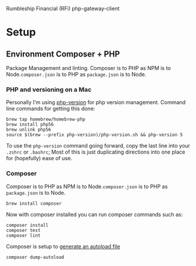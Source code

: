 Rumbleship Financial (RFi) php-gateway-client

# Setup
## Environment Composer + PHP
Package Management and linting.
Composer is to PHP as NPM is to Node.`composer.json` is to PHP as `package.json` is to Node.

### PHP and versioning on a Mac
Personally I'm using [php-version](https://github.com/wilmoore/php-version) for
php version management.  Command line commands for getting this done:

    brew tap homebrew/homebrew-php
    brew install php56
    brew unlink php56
    source $(brew --prefix php-version)/php-version.sh && php-version 5

To use the `php-version` command going forward, copy the last line into your `.zshrc` or `.bashrc`;
Most of this is just duplicating directions into one place for (hopefully) ease of use.

### Composer
Composer is to PHP as NPM is to Node.`composer.json` is to PHP as `package.json` is to Node.

    brew install composer

Now with composer installed you can run composer commands such as:

    composer install
    composer test
    composer lint

Composer is setup to [generate an autoload file](https://getcomposer.org/doc/01-basic-usage.md#autoloading)

    composer dump-autoload
